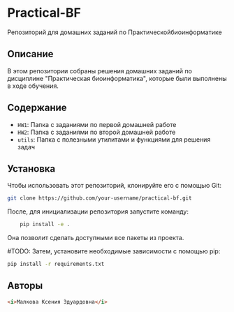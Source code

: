 **Practical-BF**
================

Репозиторий для домашних заданий по Практическойбиоинформатике

**Описание**
------------

В этом репозитории собраны решения домашних заданий по дисциплине "Практическая биоинформатика", которые были выполнены в ходе обучения.

**Содержание**
-------------

* `HW1`: Папка с заданиями по первой домашней работе
* `HW2`: Папка с заданиями по второй домашней работе
* `utils`: Папка с полезными утилитами и функциями для решения задач

**Установка**
------------

Чтобы использовать этот репозиторий, клонируйте его с помощью Git:
```bash
git clone https://github.com/your-username/practical-bf.git
```

После, для инициализации репозитория запустите команду:

```bash
    pip install -e .
```

Она позволит сделать доступными все пакеты из проекта.

#TODO:
Затем, установите необходимые зависимости с помощью pip:
```bash
pip install -r requirements.txt
```


**Авторы**
----------

```markdown
<i>Малкова Ксения Эдуардовна</i>
```